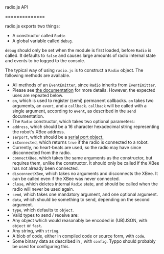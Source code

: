 radio.js API

==============

radio.js exports two things:

  * A constructor called `Radio`
  * A global variable called `debug`.

`debug` should only be set when the module is first loaded, before `Radio` is
called. It defaults to `false` and causes large amounts of radio internal state
and events to be logged to the console.

The typical way of using `radio.js` is to construct a `Radio` object.
The following methods are available.

  * All methods of an `EventEmitter`, since `Radio` inherits from `EventEmitter`.
   * Please see [the documentation](https://github.com/Wolfy87/EventEmitter/blob/master/docs/guide.md)
     for more details. However, the expected uses are repeated below.
   * `on`, which is used to register (semi) permanent callbacks.
      `on` takes two arguments, an `event`, and a `callback`. `callback` will be
      called with a single argument, according to `event`, as described in the `send`
      documentation.
  * The `Radio` constructor, which takes two optional parameters:
   * `address`, which should be a 16 character hexadecimal string representing the robot's XBee address.
   * `serport`, which should be a [serial port object.](https://github.com/voodootikigod/node-serialport)
  * `isConnected`, which returns `true` if the radio is connected to a robot.
   * Currently, no heart-beats are used, so the radio may have since disconnected from the radio.
  * `connectXBee`, which takes the same arguments as the constructor, but requires them, unlike the constructor.
    It should only be called if the XBee has not already been connected.
  * `disconnectXBee`, which takes no arguments and disconnects the XBee. It can
    be called even if the XBee was never connected.
  * `close`, which deletes internal `Radio` state, and should be called when
    the radio will never be used again.
  * `send`, which takes one mandatory argument, and one optional argument.
   * `data`, which should be something to send, depending on the second argument.
   * `type`, which defaults to `object`.
  * Valid types to send / receive are:
   * Any object which would reasonably be encoded in (UB)JSON, with `object` or `fast`.
   * Any string, with `string`.
   * A blob of code, either in compiled code or source form, with `code`.
   * Some binary data as described in , with `config`. Typpo should probably be used for configuring this.
